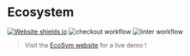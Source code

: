 # Ecosystem

[![Website shields.io](https://img.shields.io/website-up-down-green-red/https/ecosym.fredcorp.cc/ping)](https://ecosym.fredcorp.cc)
![checkout workflow](https://github.com/fred-corp/Ecosystem_PO3L_ECAM/actions/workflows/checkout.yml/badge.svg)
![linter workflow](https://github.com/fred-corp/Ecosystem_PO3L_ECAM/actions/workflows/linter.yml/badge.svg)

> Visit the [EcoSym website](https://ecosym.fredcorp.cc) for a live demo !
